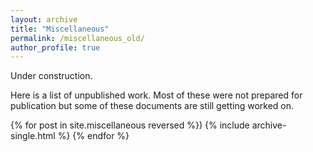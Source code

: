 ```yaml
---
layout: archive
title: "Miscellaneous"
permalink: /miscellaneous_old/
author_profile: true
---
```


Under construction.

 Here is a list of unpublished work. Most of these were not prepared for publication but some of these documents are still getting worked on.

 {% for post in site.miscellaneous reversed %})
 {% include archive-single.html %}
 {% endfor %}

  

